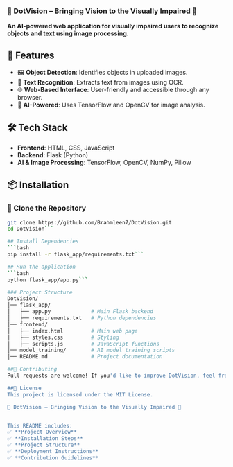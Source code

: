 ### 🌟 DotVision – Bringing Vision to the Visually Impaired 🌟
**An AI-powered web application for visually impaired users to recognize objects and text using image processing.**  

## 🚀 Features  
- 🖼️ **Object Detection**: Identifies objects in uploaded images.  
- 🔡 **Text Recognition**: Extracts text from images using OCR.  
- 🌐 **Web-Based Interface**: User-friendly and accessible through any browser.  
- 🤖 **AI-Powered**: Uses TensorFlow and OpenCV for image analysis.  

## 🛠️ Tech Stack  
- **Frontend**: HTML, CSS, JavaScript  
- **Backend**: Flask (Python)  
- **AI & Image Processing**: TensorFlow, OpenCV, NumPy, Pillow  

## 📦 Installation  
### 🔹 Clone the Repository  
```bash
git clone https://github.com/Brahmleen7/DotVision.git
cd DotVision```

## Install Dependencies
```bash
pip install -r flask_app/requirements.txt```

## Run the application
```bash
python flask_app/app.py```

### Project Structure
DotVision/
│── flask_app/
│   ├── app.py             # Main Flask backend
│   ├── requirements.txt   # Python dependencies
│── frontend/
│   ├── index.html         # Main web page
│   ├── styles.css         # Styling
│   ├── scripts.js         # JavaScript functions
│── model_training/        # AI model training scripts
│── README.md              # Project documentation

##🤝 Contributing
Pull requests are welcome! If you'd like to improve DotVision, feel free to submit a PR.

##📜 License
This project is licensed under the MIT License.

🌟 DotVision – Bringing Vision to the Visually Impaired 🌟


This README includes:  
✅ **Project Overview**  
✅ **Installation Steps**  
✅ **Project Structure**  
✅ **Deployment Instructions**  
✅ **Contribution Guidelines**  


